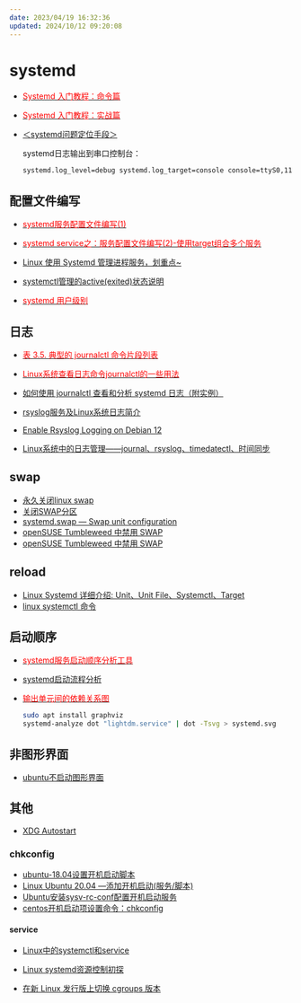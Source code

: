 ```yaml
---
date: 2023/04/19 16:32:36
updated: 2024/10/12 09:20:08
---
```


# systemd

- [<font color=Red>Systemd 入门教程：命令篇</font>](https://www.ruanyifeng.com/blog/2016/03/systemd-tutorial-commands.html)
- [<font color=Red>Systemd 入门教程：实战篇</font>](https://www.ruanyifeng.com/blog/2016/03/systemd-tutorial-part-two.html)

- [＜systemd问题定位手段＞](https://blog.csdn.net/wentian901218/article/details/117811137)

    systemd日志输出到串口控制台：

    ```bash
    systemd.log_level=debug systemd.log_target=console console=ttyS0,115200
    ```

## 配置文件编写

- [<font color=Red>systemd服务配置文件编写(1)</font>](https://www.junmajinlong.com/linux/systemd/service_1/)
- [<font color=Red>systemd service之：服务配置文件编写(2)-使用target组合多个服务</font>](https://www.junmajinlong.com/linux/systemd/service_2/)
- [Linux 使用 Systemd 管理进程服务，划重点~](https://mp.weixin.qq.com/s/1aYloTgM5c4riS0KVWKNdA)

- [systemctl管理的active(exited)状态说明](https://www.cnblogs.com/cxyc005/p/13323116.html)

- [<font color=Red>systemd 用户级别</font>](https://wiki.archlinux.org/title/Systemd_(%E7%AE%80%E4%BD%93%E4%B8%AD%E6%96%87)/User_(%E7%AE%80%E4%BD%93%E4%B8%AD%E6%96%87))

## 日志

- [<font color=Red>表 3.5. 典型的 journalctl 命令片段列表</font>](https://www.debian.org/doc/manuals/debian-reference/ch03.zh-cn.html#_the_system_message)
- [<font color=Red>Linux系统查看日志命令journalctl的一些用法</font>](https://zhuanlan.zhihu.com/p/410995772)
- [如何使用 journalctl 查看和分析 systemd 日志（附实例）](https://www.toutiao.com/article/7200566974173151802)

- [rsyslog服务及Linux系统日志简介](https://www.jianshu.com/p/3b11a2b7c746)
- [Enable Rsyslog Logging on Debian 12](https://kifarunix.com/enable-rsyslog-logging-on-debian-12/)
- [Linux系统中的日志管理——journal、rsyslog、timedatectl、时间同步](https://blog.csdn.net/qq_45225437/article/details/104294044)

## swap

- [永久关闭linux swap](https://developer.aliyun.com/article/597885)
- [关闭SWAP分区](https://blog.51cto.com/6923450605400/735323)
- [systemd.swap — Swap unit configuration](https://www.freedesktop.org/software/systemd/man/systemd.swap.html)
- [openSUSE Tumbleweed 中禁用 SWAP](https://cnzhx.net/blog/disable-swap-in-opensuse-tumbleweed/)
- [openSUSE Tumbleweed 中禁用 SWAP](https://www.freedesktop.org/software/systemd/man/systemd.swap.html)

## reload

- [Linux Systemd 详细介绍: Unit、Unit File、Systemctl、Target](https://www.cnblogs.com/usmile/p/13065594.html)
- [linux systemctl 命令](https://www.cnblogs.com/sparkdev/p/8472711.html)

## 启动顺序

- [<font color=Red>systemd服务启动顺序分析工具</font>](https://blog.csdn.net/qq_31442743/article/details/118571723)
- [systemd启动流程分析](https://blog.csdn.net/rikeyone/article/details/108097837)

- [<font color=Red>输出单元间的依赖关系图</font>](https://www.jinbuguo.com/systemd/systemd-analyze.html)

    ```bash
    sudo apt install graphviz
    systemd-analyze dot "lightdm.service" | dot -Tsvg > systemd.svg
    ```

## 非图形界面

- [ubuntu不启动图形界面](https://zhuanlan.zhihu.com/p/344347732)

## 其他

- [XDG Autostart](https://wiki.archlinux.org/title/XDG_Autostart)

### chkconfig

- [ubuntu-18.04设置开机启动脚本](https://www.cnblogs.com/airdot/p/9688530.html)
- [Linux Ubuntu 20.04 —添加开机启动(服务/脚本)](https://www.cnblogs.com/Areas/p/13439000.html)
- [Ubuntu安装sysv-rc-conf配置开机启动服务](https://www.cnblogs.com/dongruiha/p/9941667.html)
- [centos开机启动项设置命令：chkconfig](https://www.cnblogs.com/zfying/archive/2013/03/12/2955710.html)

#### service

- [Linux中的systemctl和service](https://www.jianshu.com/p/ffe6990570d9)

- [Linux systemd资源控制初探](https://www.cnblogs.com/jimbo17/p/9107052.html)
- [在新 Linux 发行版上切换 cgroups 版本](https://www.vvave.net/archives/introduction-to-linux-kernel-control-groups-v2.html)